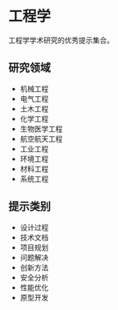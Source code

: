 # 工程学

工程学学术研究的优秀提示集合。

## 研究领域
- 机械工程
- 电气工程
- 土木工程
- 化学工程
- 生物医学工程
- 航空航天工程
- 工业工程
- 环境工程
- 材料工程
- 系统工程

## 提示类别
- 设计过程
- 技术文档
- 项目规划
- 问题解决
- 创新方法
- 安全分析
- 性能优化
- 原型开发